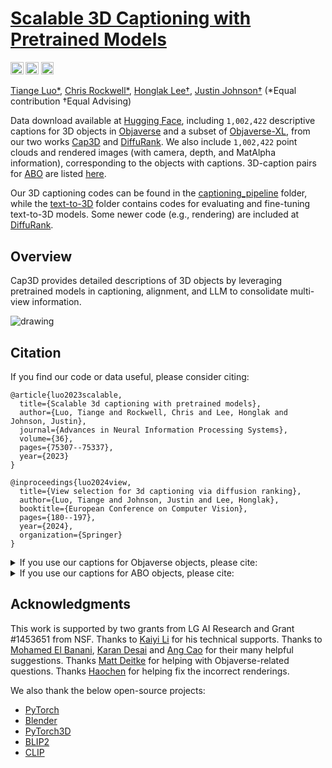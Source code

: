 # [Scalable 3D Captioning with Pretrained Models](https://arxiv.org/abs//2306.07279)

<a href="https://cap3d-um.github.io/"><img src="https://img.shields.io/static/v1?label=Project&message=Website&color=red" height=20.5></a> 
<a href="https://arxiv.org/abs/2306.07279"><img src="https://img.shields.io/badge/arXiv-2306.07279-b31b1b.svg" height=20.5></a>
<a href="https://arxiv.org/abs/2404.07984"><img src="https://img.shields.io/badge/arXiv-2404.07984-b31b1b.svg" height=20.5></a>

[Tiange Luo*](https://tiangeluo.github.io/), [Chris Rockwell*](https://crockwell.github.io), [Honglak Lee†](https://web.eecs.umich.edu/~honglak/), [Justin Johnson†](https://web.eecs.umich.edu/~justincj) (*Equal contribution    †Equal Advising)


Data download available at [Hugging Face](https://huggingface.co/datasets/tiange/Cap3D), including `1,002,422` descriptive captions for 3D objects in [Objaverse](https://objaverse.allenai.org/) and a subset of [Objaverse-XL](https://arxiv.org/abs/2307.05663), from our two works [Cap3D](https://arxiv.org/abs/2306.07279) and [DiffuRank](https://arxiv.org/abs/2404.07984). We also include `1,002,422` point clouds and rendered images (with camera, depth, and MatAlpha information), corresponding to the objects with captions. 3D-caption pairs for [ABO](https://amazon-berkeley-objects.s3.amazonaws.com/index.html) are listed [here](https://huggingface.co/datasets/tiange/Cap3D/tree/main/misc).

Our 3D captioning codes can be found in the [captioning_pipeline](https://github.com/crockwell/Cap3D/tree/main/captioning_pipeline) folder, while the [text-to-3D](https://github.com/crockwell/Cap3D/tree/main/text-to-3D) folder contains codes for evaluating and fine-tuning text-to-3D models. Some newer code (e.g., rendering) are included at [DiffuRank](https://github.com/tiangeluo/DiffuRank).

## Overview
Cap3D provides detailed descriptions of 3D objects by leveraging pretrained models in captioning, alignment, and LLM to consolidate multi-view information.

<img src="teaser.png" alt="drawing">


## Citation
If you find our code or data useful, please consider citing:
```
@article{luo2023scalable,
  title={Scalable 3d captioning with pretrained models},
  author={Luo, Tiange and Rockwell, Chris and Lee, Honglak and Johnson, Justin},
  journal={Advances in Neural Information Processing Systems},
  volume={36},
  pages={75307--75337},
  year={2023}
}

@inproceedings{luo2024view,
  title={View selection for 3d captioning via diffusion ranking},
  author={Luo, Tiange and Johnson, Justin and Lee, Honglak},
  booktitle={European Conference on Computer Vision},
  pages={180--197},
  year={2024},
  organization={Springer}
}
```
<details>
<summary>If you use our captions for Objaverse objects, please cite:</summary>

```
@inproceedings{deitke2023objaverse,
  title={Objaverse: A universe of annotated 3d objects},
  author={Deitke, Matt and Schwenk, Dustin and Salvador, Jordi and Weihs, Luca and Michel, Oscar and VanderBilt, Eli and Schmidt, Ludwig and Ehsani, Kiana and Kembhavi, Aniruddha and Farhadi, Ali},
  booktitle={Proceedings of the IEEE/CVF Conference on Computer Vision and Pattern Recognition},
  pages={13142--13153},
  year={2023}
}
```
</details>

<details>
<summary>If you use our captions for ABO objects, please cite:</summary>
```
@inproceedings{collins2022abo,
  title={Abo: Dataset and benchmarks for real-world 3d object understanding},
  author={Collins, Jasmine and Goel, Shubham and Deng, Kenan and Luthra, Achleshwar and Xu, Leon and Gundogdu, Erhan and Zhang, Xi and Vicente, Tomas F Yago and Dideriksen, Thomas and Arora, Himanshu and others},
  booktitle={Proceedings of the IEEE/CVF Conference on Computer Vision and Pattern Recognition},
  pages={21126--21136},
  year={2022}
}
```
</details>

## Acknowledgments
This work is supported by two grants from LG AI Research and Grant #1453651 from NSF.
Thanks to <a href="https://www.linkedin.com/in/kaiyi-li-1b4a1114b/">Kaiyi Li</a> for his technical supports.
Thanks to <a href="https://mbanani.github.io/">Mohamed El Banani</a>, <a href="http://kdexd.xyz/">Karan Desai</a> and <a href="https://nileshkulkarni.github.io/">Ang Cao</a> for their many helpful suggestions. Thanks <a href="https://mattdeitke.com/">Matt Deitke</a> for helping with Objaverse-related questions. Thanks <a href="https://github.com/w-hc">Haochen</a> for helping fix the incorrect renderings.

We also thank the below open-source projects:
- [PyTorch](https://www.github.com/pytorch/pytorch) 
- [Blender](https://github.com/blender/blender)
- [PyTorch3D](https://github.com/facebookresearch/pytorch3d)
- [BLIP2](https://github.com/salesforce/LAVIS/tree/main/projects/blip2)
- [CLIP](https://github.com/openai/CLIP)
